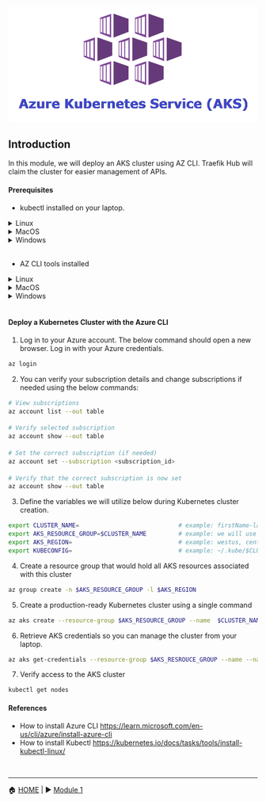 ![AKS](../media/aks.png)

## Introduction

In this module, we will deploy an AKS cluster using AZ CLI. Traefik Hub will claim the cluster for easier management of APIs. 

#### Prerequisites

- kubectl installed on your laptop. 

<details><summary>Linux</summary>

<p>
1. Download the binary.

```bash
x86-64  
curl -LO "https://dl.k8s.io/release/$(curl -L -s https://dl.k8s.io/release/stable.txt)/bin/linux/amd64/kubectl.sha256"
```
```bash
ARM64
curl -LO "https://dl.k8s.io/release/$(curl -L -s https://dl.k8s.io/release/stable.txt)/bin/linux/arm64/kubectl.sha256"
```

2. Install kubectl

```bash
sudo install -o root -g root -m 0755 kubectl /usr/local/bin/kubectl
```

3. Verify
```bash
kubectl version --client
```
</p>
</details>

<details><summary>MacOS</summary>

<p>
1. Download the binary.

```bash
x86-64
curl -LO "https://dl.k8s.io/release/$(curl -L -s https://dl.k8s.io/release/stable.txt)/bin/darwin/amd64/kubectl"
```
```bash
ARM64
curl -LO "https://dl.k8s.io/release/$(curl -L -s https://dl.k8s.io/release/stable.txt)/bin/darwin/arm64/kubectl"
```

2. Install kubectl

```bash
chmod +x ./kubectl && sudo mv ./kubectl /usr/local/bin/kubectl && sudo chown root: /usr/local/bin/kubectl
```

3. Verify
```bash
kubectl version --client
```
</p>
</details>
<details><summary>Windows</summary>

<p>
1. Download kubectl executable file.

```bash
x86-64
curl.exe -LO "https://dl.k8s.io/release/v1.29.1/bin/windows/amd64/kubectl.exe"
```

2. Run kubectl from the same directory or add it to your environment variables. 

```bash
kubectl version --client
```

</p>
</details>
<br> 

- AZ CLI tools installed 

<details><summary>Linux</summary>

<p>
Install with one command

```bash
curl -sL https://aka.ms/InstallAzureCLIDeb | sudo bash
```
Verify

```bash
az --version
```
</p>
</details>
<details><summary>MacOS</summary>

<p>
Install with Homebrew

```bash
brew update && brew install azure-cli
```
Verify

```bash
az --version
```
</p>
</details>
<details><summary>Windows</summary>

<p>
Download and install the AZ CLI install file.

https://aka.ms/installazurecliwindowsx64
</p>
Verify

```bash
az --version
```

</p>
</details>
<br> 


#### Deploy a Kubernetes Cluster with the Azure CLI

1. Log in to your Azure account. The below command should open a new browser. Log in with your Azure credentials. 

```bash
az login
```
2. You can verify your subscription details and change subscriptions if needed using the below commands:

```bash
# View subscriptions
az account list --out table

# Verify selected subscription
az account show --out table

# Set the correct subscription (if needed)
az account set --subscription <subscription_id>

# Verify that the correct subscription is now set
az account show --out table
```

3. Define the variables we will utilize below during Kubernetes cluster creation. 

```bash
export CLUSTER_NAME=                            # example: firstName-lastName
export AKS_RESOURCE_GROUP=$CLUSTER_NAME         # example: we will use the same name for our resource group. 
export AKS_REGION=                              # example: westus, centralus, eastus. For the full list, "az account list-locations --output table"
export KUBECONFIG=                              # example: ~/.kube/$CLUSTER_NAME.yaml
```

4. Create a resource group that would hold all AKS resources associated with this cluster

```bash
az group create -n $AKS_RESOURCE_GROUP -l $AKS_REGION
```

5. Create a production-ready Kubernetes cluster using a single command

```bash
az aks create --resource-group $AKS_RESOURCE_GROUP --name  $CLUSTER_NAME --node-count 2 --ssh-key=~/.ssh/id_rsa.pub 
```

6. Retrieve AKS credentials so you can manage the cluster from your laptop.

```bash
az aks get-credentials --resource-group $AKS_RESROUCE_GROUP --name --name $CLUSTER_NAME --file $KUBECONFIG
```

7. Verify access to the AKS cluster

```bash
kubectl get nodes
```

#### References
- How to install Azure CLI
https://learn.microsoft.com/en-us/cli/azure/install-azure-cli
- How to install Kubectl
https://kubernetes.io/docs/tasks/tools/install-kubectl-linux/


</br>

------
:house: [HOME](../README.md) | :arrow_forward: [Module 1](../module-1/readme.md)
